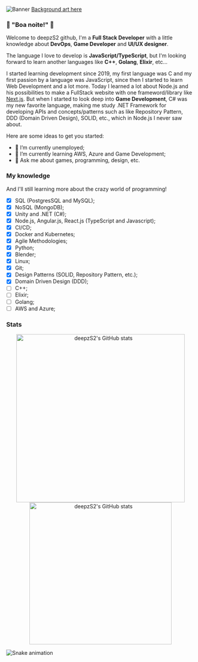 ![Banner](./banner.gif)
[Background art here](https://tenor.com/view/dark-souls-bonfire-rest-warm-gif-16368928)

### 👋 "Boa noite!" 👋

Welcome to deepzS2 github,
I'm a **Full Stack Developer** with a little knowledge about **DevOps**, **Game Developer** and **UI/UX designer**.

The language I love to develop is **JavaScript/TypeScript**, but I'm looking forward to learn another languages like **C++**, **Golang**, **Elixir**, etc...

I started learning development since 2019, my first language was C and my first passion by a language was JavaScript, since then I started to learn Web Development and a lot more. Today I learned a lot about Node.js and his possibilities to make a FullStack website with one frameword/library like [Next.js](https://nextjs.org). But when I started to look deep into **Game Development**, C# was my new favorite language, making me study .NET Framework for developing APIs and concepts/patterns such as like Repository Pattern, DDD (Domain Driven Design), SOLID, etc., which in Node.js I never saw about.

Here are some ideas to get you started:

- 🔭 I’m currently unemployed;
- 🌱 I’m currently learning AWS, Azure and Game Development;
- 💬 Ask me about games, programming, design, etc.

### My knowledge
And I'll still learning more about the crazy world of programming!

- [x] SQL (PostgresSQL and MySQL);
- [x] NoSQL (MongoDB); 
- [x] Unity and .NET (C#);
- [x] Node.js, Angular.js, React.js (TypeScript and Javascript);
- [x] CI/CD;
- [x] Docker and Kubernetes;
- [x] Agile Methodologies;
- [x] Python;
- [x] Blender;
- [x] Linux;
- [x] Git;
- [x] Design Patterns (SOLID, Repository Pattern, etc.);
- [x] Domain Driven Design (DDD);
- [ ] C++;
- [ ] Elixir;
- [ ] Golang;
- [ ] AWS and Azure;

### Stats
<div align="center">
  <img width="450em" alt="deepzS2's GitHub stats" src="https://github-readme-stats.vercel.app/api?username=deepzS2&show_icons=true&theme=dark" />
  <img width="380em" alt="deepzS2's GitHub stats" src="https://github-readme-stats.vercel.app/api/top-langs/?username=deepzS2&layout=compact&show_icons=true&theme=dark" />
</div>

![Snake animation](https://github.com/deepzS2/deepzS2/blob/output/github-contribution-grid-snake.svg)
